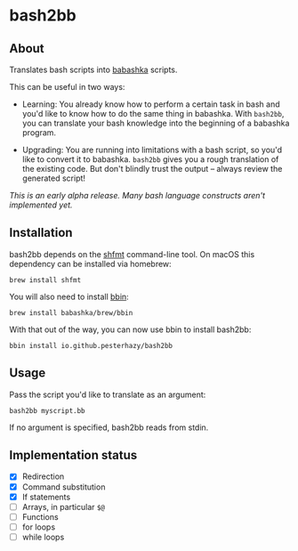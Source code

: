 # bash2bb

## About

Translates bash scripts into [babashka](https://babashka.org/) scripts.

This can be useful in two ways:

- Learning: You already know how to perform a certain task in bash and you'd like to know how to do the same thing in babashka. With `bash2bb`, you can translate your bash knowledge into the beginning of a babashka program.

- Upgrading: You are running into limitations with a bash script, so you'd like to convert it to babashka. `bash2bb` gives you a rough translation of the existing code. But don't blindly trust the output – always review the generated script!

*This is an early alpha release. Many bash language constructs aren't implemented yet.*

## Installation

bash2bb depends on the [shfmt](https://github.com/mvdan/sh) command-line tool. On macOS this dependency can be installed via homebrew:

```
brew install shfmt
```

You will also need to install [bbin](https://github.com/babashka/bbin):

```
brew install babashka/brew/bbin
```

With that out of the way, you can now use bbin to install bash2bb:

```
bbin install io.github.pesterhazy/bash2bb
```

## Usage

Pass the script you'd like to translate as an argument:

```
bash2bb myscript.bb
```

If no argument is specified, bash2bb reads from stdin.

## Implementation status

- [x] Redirection
- [x] Command substitution
- [x] If statements
- [ ] Arrays, in particular `$@`
- [ ] Functions
- [ ] for loops
- [ ] while loops
